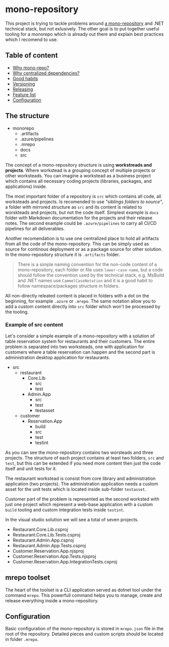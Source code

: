 # mono-repository

This project is trying to tackle problems around [a mono-repository](https://en.wikipedia.org/wiki/Monorepo) and .NET technical stack, but not exlusively. The other goal is to put together useful tooling for a monorepo which is already out there and explain best practices which I recomend to use.

## Table of content

- [Why mono-repo?](why-monorepo.md)
- [Why centralized dependencies?](why-centralized-dependencies.md)
- [Good habits](good-habits.md)
- [Versioning](versioning.md)
- [Releasing](releasing.md)
- [Feature list](features.md)
- [Configuration](mrepo-json.md)

## The structure

- monorepo
  - .artifacts
  - .azure/pipelines
  - .mrepo
  - docs
  - src

The concept of a mono-repository structure is using **workstreads and projects**. Where workstead is a grouping concept of multiple projects or other worksteads. You can imagine a workstead as a business project which contains all necessary coding projects (libraries, packages, and applications) inside.

The most important folder of a repository is `src` which contains all code, all worksteads and projects. Is recomended to use *"siblings folders to source"*, a folder with mirrored structure as `src` and its content is related to worskteads and projects, but not the code itself. Simplest example is `docs` folder with Markdown documentation for the projects and their release notes. The second example could be `.azure/pipelines` to carry all CI/CD pipelines for all deliverables.

Another recomendation is to use one centralized place to hold all artifacts from all the code of the mono-repository. This can be simply used as source for continous deployment or as a package source for other solution. In the mono-repository structure it is `.artifacts` folder.

> There is a simple naming convention for the non-code content of a mono-repository, each folder or file uses `lower-case-name`, but a code should follow the convention used by the technical stack, e.g. MsBuild and .NET names use `CammelCaseNotation` and it is a good habit to follow namespace/packages structure in folders.

All non-directly releated content is placed in folders with a dot on the beginning, for example `.azure` or `.mrepo`. The same notation allow you to add a custom content directly into `src` folder which won't be processed by the tooling.

### Example of src content

Let's consider a simple example of a mono-repository with a solution of table reservation system for restaurants and their customers. The entire problem is separated into two worksteads, one with application for customers where a table reservation can happen and the second part is administration desktop application for restaurants.

- src
  - restaurant
    - Core.Lib
      - src
      - test
    - Admin.App
      - src
      - test
      - testasset
  - customer
    - Reservation.App
      - build
      - src
      - test
      - testint

As you can see the mono-repository contains two worsteads and three projects. The structure of each project contains at least two folders, `src` and `test`, but this can be extended if you need more content then just the code itself and unit tests for it.

The restaurant workstead is consist from core library and administration application (two projects). The administration application needs a custom asset for the unit tests which is located inside sub-folder `testasset`.

Customer part of the problem is represented as the second worksted with just one project which represent a web-base application with a custom `build` tooling and custom integration tests inside `testint`.

In the visual studio solution we will see a total of seven projects.

- Restaurant.Core.Lib.csproj
- Restaurant.Core.Lib.Tests.csproj
- Restaurant.Admin.App.csproj
- Restaurant.Admin.App.Tests.csproj
- Customer.Reservation.App.njsproj
- Customer.Reservation.App.Tests.njsproj
- Customer.Reservation.App.IntegrationTests.csproj

## mrepo toolset

The heart of the toolset is a CLI application served as dotnet tool under the command `mrepo`. This powerfull command helps you to  manage, create and release everything inside a mono-repository.

## Configuration

Basic configuration of the mono-repository is stored in `mrepo.json` file in the root of the repository. Detailed pieces and custom scripts should be located in folder `.mrepo`.
